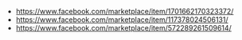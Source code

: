 - https://www.facebook.com/marketplace/item/1701662170323372/
- https://www.facebook.com/marketplace/item/117378024506131/
- https://www.facebook.com/marketplace/item/572289261509614/
